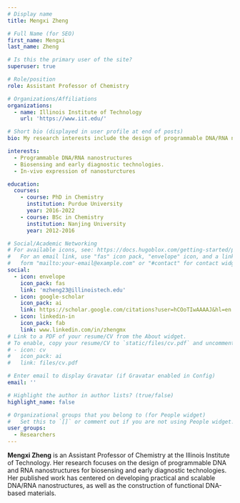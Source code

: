 ```yaml
---
# Display name
title: Mengxi Zheng

# Full Name (for SEO)
first_name: Mengxi
last_name: Zheng

# Is this the primary user of the site?
superuser: true

# Role/position
role: Assistant Professor of Chemistry

# Organizations/Affiliations
organizations:
  - name: Illinois Institute of Technology
    url: 'https://www.iit.edu/'

# Short bio (displayed in user profile at end of posts)
bio: My research interests include the design of programmable DNA/RNA nanostructures, biosensing and early diagnostic technologies.

interests:
  - Programmable DNA/RNA nanostructures
  - Biosensing and early diagnostic technologies.
  - In-vivo expression of nanosturctures

education:
  courses:
    - course: PhD in Chemistry
      institution: Purdue University
      year: 2016-2022
    - course: BSc in Chemistry
      institution: Nanjing University
      year: 2012-2016

# Social/Academic Networking
# For available icons, see: https://docs.hugoblox.com/getting-started/page-builder/#icons
#   For an email link, use "fas" icon pack, "envelope" icon, and a link in the
#   form "mailto:your-email@example.com" or "#contact" for contact widget.
social:
  - icon: envelope
    icon_pack: fas
    link: 'mzheng23@illinoistech.edu'
  - icon: google-scholar
    icon_pack: ai
    link: https://scholar.google.com/citations?user=hCOoTIwAAAAJ&hl=en
  - icon: linkedin-in
    icon_pack: fab
    link: www.linkedin.com/in/zhengmx
# Link to a PDF of your resume/CV from the About widget.
# To enable, copy your resume/CV to `static/files/cv.pdf` and uncomment the lines below.
# - icon: cv
#   icon_pack: ai
#   link: files/cv.pdf

# Enter email to display Gravatar (if Gravatar enabled in Config)
email: ''

# Highlight the author in author lists? (true/false)
highlight_name: false

# Organizational groups that you belong to (for People widget)
#   Set this to `[]` or comment out if you are not using People widget.
user_groups:
  - Researchers
---
```


**Mengxi Zheng** is an Assistant Professor of Chemistry at the Illinois Institute of Technology. Her research focuses on the design of programmable DNA and RNA nanostructures for biosensing and early diagnostic technologies. Her published work has centered on developing practical and scalable DNA/RNA nanostructures, as well as the construction of functional DNA-based materials.
